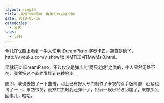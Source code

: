 ```yaml
---
layout: single
title: 最爱的钢琴曲，竟然可以用这个弹
date: 2010-05-16
categories:
  - 日志
tags:
  - life
---
```


今儿在优酷上看到一牛人使用 iDreamPiano 演奏卡农，简直是绝了，http&#58;//v.youku.com/v_show/id_XMTE0MTMwMzI0.html。

早就玩过 iDreamPiano，不过仅仅是弹点儿“两只老虎”之类的，牛人果然无处不在，竟然把这个软件发挥到这种地步。

随即，我也去搜了一下曲谱，网上已有好人专门制作了卡农的双手版简谱，赶紧也试了一下，果然很爽，虽然后面的我还弹不了，但前一段已经没问题了，很像那么回事儿，哈哈。
